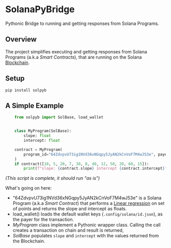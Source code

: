 # SolanaPyBridge
Pythonic Bridge to running and getting responses from Solana Programs. 

## Overview

The project simplifies executing and getting responses from Solana Programs (a.k.a *Smart Contracts*), that are running on the Solana [Blockchain](https://solana.com/). 

## Setup

`pip install solpyb`

## A Simple Example

```python
    from solpyb import SolBase, load_wallet


    class MyProgram(SolBase):
        slope: float
        intercept: float

    contract = MyProgram(
        program_id="64ZdvpvU73ig1NVd36xNGqpy5JyAN2kCnVoF7M4wJ53e", payer=load_wallet()
    )
    if contract([10, 5, 20, 7, 30, 8, 40, 12, 50, 20, 60, 15]):
        print(f"slope: {contract.slope} intercept {contract.intercept}")
```

*(This script is complete, it should run "as is")*

What's going on here:

* "64ZdvpvU73ig1NVd36xNGqpy5JyAN2kCnVoF7M4wJ53e" is a Solana Program (a.k.a *Smart Contract*) that performs a [Linear regression](https://en.wikipedia.org/wiki/Linear_regression) on set of points and returns the slope and intercept as floats.
* load_wallet() loads the default wallet keys (`.config/solana/id.json`), as the payer for the transaction.
* *MyProgram* class implement a Pythonic wrapper class. Calling the call creates a transaction on chain and result is returned,
* *SolBase* populates `slope` and `intercept` with the values returned from the Blockchain.










